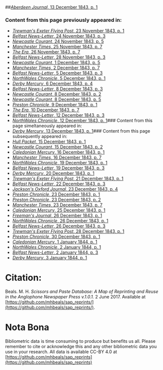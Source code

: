 ##[*Aberdeen Journal*, 13 December 1843, p. 1](https://mhbeals.github.io/sap_html/Aberdeen-Journal/Aberdeen-Journal-13-December-1843-p-1)

### Content from this page previously appeared in:
+ [*Trewman's Exeter Flying Post*, 23 November 1843, p. 1](https://mhbeals.github.io/sap_html/Trewman's-Exeter-Flying-Post/Trewman's-Exeter-Flying-Post-23-November-1843-p-1)
+ [*Belfast News-Letter*, 24 November 1843, p. 3](https://mhbeals.github.io/sap_html/Belfast-News-Letter/Belfast-News-Letter-24-November-1843-p-3)
+ [*Newcastle Courant*, 24 November 1843, p. 5](https://mhbeals.github.io/sap_html/Newcastle-Courant/Newcastle-Courant-24-November-1843-p-5)
+ [*Manchester Times*, 25 November 1843, p. 7](https://mhbeals.github.io/sap_html/Manchester-Times/Manchester-Times-25-November-1843-p-7)
+ [*The Era*, 26 November 1843, p. 7](https://mhbeals.github.io/sap_html/The-Era/The-Era-26-November-1843-p-7)
+ [*Belfast News-Letter*, 28 November 1843, p. 3](https://mhbeals.github.io/sap_html/Belfast-News-Letter/Belfast-News-Letter-28-November-1843-p-3)
+ [*Newcastle Courant*, 1 December 1843, p. 5](https://mhbeals.github.io/sap_html/Newcastle-Courant/Newcastle-Courant-1-December-1843-p-5)
+ [*Manchester Times*, 2 December 1843, p. 7](https://mhbeals.github.io/sap_html/Manchester-Times/Manchester-Times-2-December-1843-p-7)
+ [*Belfast News-Letter*, 5 December 1843, p. 3](https://mhbeals.github.io/sap_html/Belfast-News-Letter/Belfast-News-Letter-5-December-1843-p-3)
+ [*NorthWales Chronicle*, 5 December 1843, p. 1](https://mhbeals.github.io/sap_html/NorthWales-Chronicle/NorthWales-Chronicle-5-December-1843-p-1)
+ [*Derby Mercury*, 6 December 1843, p. 4](https://mhbeals.github.io/sap_html/Derby-Mercury/Derby-Mercury-6-December-1843-p-4)
+ [*Belfast News-Letter*, 8 December 1843, p. 3](https://mhbeals.github.io/sap_html/Belfast-News-Letter/Belfast-News-Letter-8-December-1843-p-3)
+ [*Newcastle Courant*, 8 December 1843, p. 2](https://mhbeals.github.io/sap_html/Newcastle-Courant/Newcastle-Courant-8-December-1843-p-2)
+ [*Newcastle Courant*, 8 December 1843, p. 5](https://mhbeals.github.io/sap_html/Newcastle-Courant/Newcastle-Courant-8-December-1843-p-5)
+ [*Preston Chronicle*, 9 December 1843, p. 1](https://mhbeals.github.io/sap_html/Preston-Chronicle/Preston-Chronicle-9-December-1843-p-1)
+ [*The Era*, 10 December 1843, p. 7](https://mhbeals.github.io/sap_html/The-Era/The-Era-10-December-1843-p-7)
+ [*Belfast News-Letter*, 12 December 1843, p. 3](https://mhbeals.github.io/sap_html/Belfast-News-Letter/Belfast-News-Letter-12-December-1843-p-3)
+ [*NorthWales Chronicle*, 12 December 1843, p. 1](https://mhbeals.github.io/sap_html/NorthWales-Chronicle/NorthWales-Chronicle-12-December-1843-p-1)### Content from this page simeltaneously appeared in:
+ [*Derby Mercury*, 13 December 1843, p. 1](https://mhbeals.github.io/sap_html/Derby-Mercury/Derby-Mercury-13-December-1843-p-1)### Content from this page subsequently appeared in:
+ [*Hull Packet*, 15 December 1843, p. 1](https://mhbeals.github.io/sap_html/Hull-Packet/Hull-Packet-15-December-1843-p-1)
+ [*Newcastle Courant*, 15 December 1843, p. 2](https://mhbeals.github.io/sap_html/Newcastle-Courant/Newcastle-Courant-15-December-1843-p-2)
+ [*Caledonian Mercury*, 16 December 1843, p. 1](https://mhbeals.github.io/sap_html/Caledonian-Mercury/Caledonian-Mercury-16-December-1843-p-1)
+ [*Manchester Times*, 16 December 1843, p. 7](https://mhbeals.github.io/sap_html/Manchester-Times/Manchester-Times-16-December-1843-p-7)
+ [*NorthWales Chronicle*, 19 December 1843, p. 1](https://mhbeals.github.io/sap_html/NorthWales-Chronicle/NorthWales-Chronicle-19-December-1843-p-1)
+ [*Belfast News-Letter*, 19 December 1843, p. 3](https://mhbeals.github.io/sap_html/Belfast-News-Letter/Belfast-News-Letter-19-December-1843-p-3)
+ [*Derby Mercury*, 20 December 1843, p. 1](https://mhbeals.github.io/sap_html/Derby-Mercury/Derby-Mercury-20-December-1843-p-1)
+ [*Trewman's Exeter Flying Post*, 21 December 1843, p. 1](https://mhbeals.github.io/sap_html/Trewman's-Exeter-Flying-Post/Trewman's-Exeter-Flying-Post-21-December-1843-p-1)
+ [*Belfast News-Letter*, 22 December 1843, p. 3](https://mhbeals.github.io/sap_html/Belfast-News-Letter/Belfast-News-Letter-22-December-1843-p-3)
+ [*Jackson's Oxford Journal*, 23 December 1843, p. 4](https://mhbeals.github.io/sap_html/Jackson's-Oxford-Journal/Jackson's-Oxford-Journal-23-December-1843-p-4)
+ [*Preston Chronicle*, 23 December 1843, p. 1](https://mhbeals.github.io/sap_html/Preston-Chronicle/Preston-Chronicle-23-December-1843-p-1)
+ [*Preston Chronicle*, 23 December 1843, p. 2](https://mhbeals.github.io/sap_html/Preston-Chronicle/Preston-Chronicle-23-December-1843-p-2)
+ [*Manchester Times*, 23 December 1843, p. 7](https://mhbeals.github.io/sap_html/Manchester-Times/Manchester-Times-23-December-1843-p-7)
+ [*Caledonian Mercury*, 25 December 1843, p. 1](https://mhbeals.github.io/sap_html/Caledonian-Mercury/Caledonian-Mercury-25-December-1843-p-1)
+ [*Freeman's Journal*, 26 December 1843, p. 1](https://mhbeals.github.io/sap_html/Freeman's-Journal/Freeman's-Journal-26-December-1843-p-1)
+ [*NorthWales Chronicle*, 26 December 1843, p. 1](https://mhbeals.github.io/sap_html/NorthWales-Chronicle/NorthWales-Chronicle-26-December-1843-p-1)
+ [*Belfast News-Letter*, 26 December 1843, p. 3](https://mhbeals.github.io/sap_html/Belfast-News-Letter/Belfast-News-Letter-26-December-1843-p-3)
+ [*Trewman's Exeter Flying Post*, 28 December 1843, p. 1](https://mhbeals.github.io/sap_html/Trewman's-Exeter-Flying-Post/Trewman's-Exeter-Flying-Post-28-December-1843-p-1)
+ [*Preston Chronicle*, 30 December 1843, p. 1](https://mhbeals.github.io/sap_html/Preston-Chronicle/Preston-Chronicle-30-December-1843-p-1)
+ [*Caledonian Mercury*, 1 January 1844, p. 1](https://mhbeals.github.io/sap_html/Caledonian-Mercury/Caledonian-Mercury-1-January-1844-p-1)
+ [*NorthWales Chronicle*, 2 January 1844, p. 1](https://mhbeals.github.io/sap_html/NorthWales-Chronicle/NorthWales-Chronicle-2-January-1844-p-1)
+ [*Belfast News-Letter*, 2 January 1844, p. 3](https://mhbeals.github.io/sap_html/Belfast-News-Letter/Belfast-News-Letter-2-January-1844-p-3)
+ [*Derby Mercury*, 3 January 1844, p. 1](https://mhbeals.github.io/sap_html/Derby-Mercury/Derby-Mercury-3-January-1844-p-1)
                    
# Citation: 

Beals. M. H. *Scissors and Paste Database: A Map of Reprinting and Reuse in the Anglophone Newspaper Press v.1.0.1.* 2 June 2017. Available at [https://github.com/mhbeals/sap_reprints/](https://github.com/mhbeals/sap_reprints/). 
                    
# Nota Bona

Bibliometric data is time consuming to produce but benefits us all. Please remember to cite or acknowledge this and any other bibliometric data you use in your research. All data is available CC-BY 4.0 at [https://github.com/mhbeals/sap_reprints](https://github.com/mhbeals/sap_reprints)